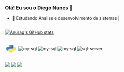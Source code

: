 <!--
**DiegoAKSR/DiegoAKSR** is a ✨ _special_ ✨ repository because its `README.md` (this file) appears on your GitHub profile.

Here are some ideas to get you started:

- 🔭 I’m currently working on ...
- 🌱 I’m currently learning ...
- 👯 I’m looking to collaborate on ...
- 🤔 I’m looking for help with ...
- 💬 Ask me about ...
- 📫 How to reach me: ...
- 😄 Pronouns: ...
- ⚡ Fun fact: ...
-->
### Olá! Eu sou o Diego Nunes 👋

- 🌱 Estudando Analise e desenvolvimento de sistemas |

##

[![Anurag's GitHub stats](https://github-readme-stats.vercel.app/api?username=DiegoAKSR&show_icons=true&theme=radical)](https://github.com/anuraghazra/github-readme-stats)



<div style="display: inline_block"><br>
          
          

  <img align="center" alt="Python" height="30" width="40" src="https://raw.githubusercontent.com/devicons/devicon/master/icons/python/python-original.svg">
  
  <img align="center" alt="my-sql" height="50" width="60" src="https://cdn.jsdelivr.net/gh/devicons/devicon/icons/django/django-plain-wordmark.svg" />
          
  <img align="center" alt="my-sql" height="50" width="60" src="https://cdn.jsdelivr.net/gh/devicons/devicon/icons/mysql/mysql-original-wordmark.svg" />
  
  <img align="center" alt="my-sql" height="50" width="60" src="https://cdn.jsdelivr.net/gh/devicons/devicon/icons/oracle/oracle-original.svg" />
    
   <img align="center" alt="sql-server" height="50" width="60"  src="https://cdn.jsdelivr.net/gh/devicons/devicon/icons/microsoftsqlserver/microsoftsqlserver-plain-wordmark.svg" />
   <i class="devicon-microsoftsqlserver-plain-wordmark"></i>
   
   

     
          
          
   
          
                


</div>
  
  ##
 
<div> 
  <a href="" target="_blank"><img src="https://img.shields.io/badge/-Instagram-%23E4405F?style=for-the-badge&logo=instagram&logoColor=white" target="_blank"></a>
  <a href = "mailto:diegonmt@gmail.com"><img src="https://img.shields.io/badge/-Gmail-%23333?style=for-the-badge&logo=gmail&logoColor=white" target="_blank"></a>
  <a href="https://www.linkedin.com/in/diego-martins-208ab116a/" target="_blank"><img src="https://img.shields.io/badge/-LinkedIn-%230077B5?style=for-the-badge&logo=linkedin&logoColor=white" target="_blank"></a> 
  
</div>
